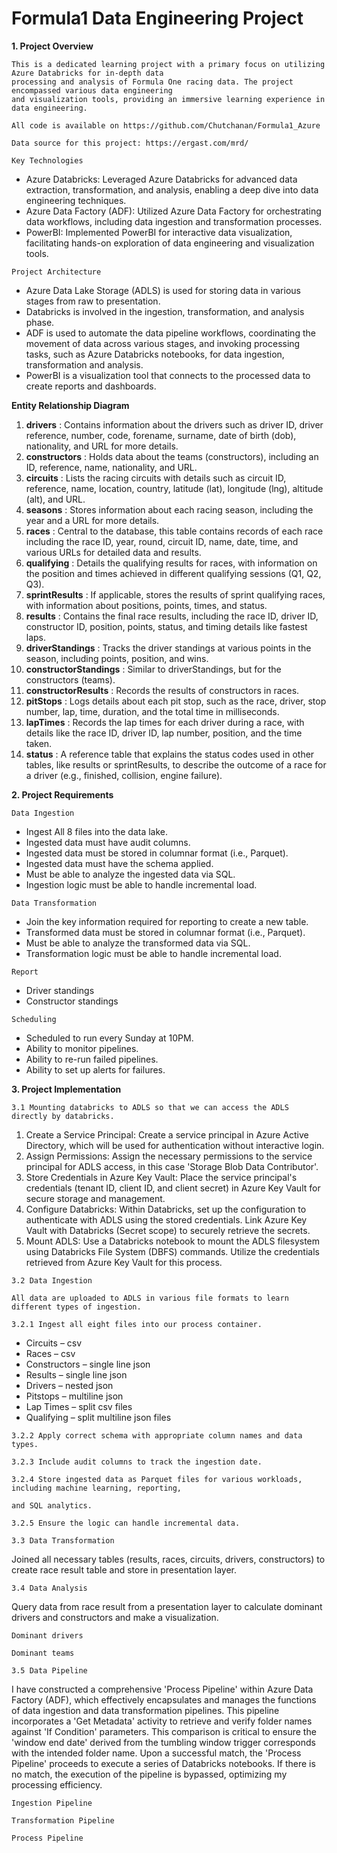 # Formula1 Data Engineering Project

**1. Project Overview**

```
This is a dedicated learning project with a primary focus on utilizing Azure Databricks for in-depth data
processing and analysis of Formula One racing data. The project encompassed various data engineering
and visualization tools, providing an immersive learning experience in data engineering.
```
```
All code is available on https://github.com/Chutchanan/Formula1_Azure
```
```
Data source for this project: https://ergast.com/mrd/
```
```
Key Technologies
```
- Azure Databricks: Leveraged Azure Databricks for advanced data extraction, transformation, and
    analysis, enabling a deep dive into data engineering techniques.
- Azure Data Factory (ADF): Utilized Azure Data Factory for orchestrating data workflows, including data
    ingestion and transformation processes.
- PowerBI: Implemented PowerBI for interactive data visualization, facilitating hands-on exploration of
    data engineering and visualization tools.

```
Project Architecture
```
- Azure Data Lake Storage (ADLS) is used for storing data in various stages from raw to presentation.
- Databricks is involved in the ingestion, transformation, and analysis phase.
- ADF is used to automate the data pipeline workflows, coordinating the movement of data across various
    stages, and invoking processing tasks, such as Azure Databricks notebooks, for data ingestion,
    transformation and analysis.
- PowerBI is a visualization tool that connects to the processed data to create reports and dashboards.


**Entity Relationship Diagram**

1. **drivers** : Contains information about the drivers such as driver ID, driver reference, number, code, forename,
    surname, date of birth (dob), nationality, and URL for more details.
2. **constructors** : Holds data about the teams (constructors), including an ID, reference, name, nationality, and
    URL.
3. **circuits** : Lists the racing circuits with details such as circuit ID, reference, name, location, country, latitude
    (lat), longitude (lng), altitude (alt), and URL.
4. **seasons** : Stores information about each racing season, including the year and a URL for more details.
5. **races** : Central to the database, this table contains records of each race including the race ID, year, round,
    circuit ID, name, date, time, and various URLs for detailed data and results.
6. **qualifying** : Details the qualifying results for races, with information on the position and times achieved in
    different qualifying sessions (Q1, Q2, Q3).
7. **sprintResults** : If applicable, stores the results of sprint qualifying races, with information about positions,
    points, times, and status.
8. **results** : Contains the final race results, including the race ID, driver ID, constructor ID, position, points, status,
    and timing details like fastest laps.
9. **driverStandings** : Tracks the driver standings at various points in the season, including points, position, and
    wins.
10. **constructorStandings** : Similar to driverStandings, but for the constructors (teams).
11. **constructorResults** : Records the results of constructors in races.
12. **pitStops** : Logs details about each pit stop, such as the race, driver, stop number, lap, time, duration, and the
    total time in milliseconds.
13. **lapTimes** : Records the lap times for each driver during a race, with details like the race ID, driver ID, lap
    number, position, and the time taken.
14. **status** : A reference table that explains the status codes used in other tables, like results or sprintResults, to
    describe the outcome of a race for a driver (e.g., finished, collision, engine failure).


**2. Project Requirements**

```
Data Ingestion
```
- Ingest All 8 files into the data lake.
- Ingested data must have audit columns.
- Ingested data must be stored in columnar format (i.e., Parquet).
- Ingested data must have the schema applied.
- Must be able to analyze the ingested data via SQL.
- Ingestion logic must be able to handle incremental load.

```
Data Transformation
```
- Join the key information required for reporting to create a new table.
- Transformed data must be stored in columnar format (i.e., Parquet).
- Must be able to analyze the transformed data via SQL.
- Transformation logic must be able to handle incremental load.

```
Report
```
- Driver standings
- Constructor standings

```
Scheduling
```
- Scheduled to run every Sunday at 10PM.
- Ability to monitor pipelines.
- Ability to re-run failed pipelines.
- Ability to set up alerts for failures.


**3. Project Implementation**

```
3.1 Mounting databricks to ADLS so that we can access the ADLS directly by databricks.
```
1. Create a Service Principal: Create a service principal in Azure Active Directory, which will be used for
    authentication without interactive login.
2. Assign Permissions: Assign the necessary permissions to the service principal for ADLS access, in this
    case 'Storage Blob Data Contributor'.
3. Store Credentials in Azure Key Vault: Place the service principal's credentials (tenant ID, client ID, and
    client secret) in Azure Key Vault for secure storage and management.
4. Configure Databricks: Within Databricks, set up the configuration to authenticate with ADLS using the
    stored credentials. Link Azure Key Vault with Databricks (Secret scope) to securely retrieve the secrets.
5. Mount ADLS: Use a Databricks notebook to mount the ADLS filesystem using Databricks File System
    (DBFS) commands. Utilize the credentials retrieved from Azure Key Vault for this process.

```
3.2 Data Ingestion
```
```
All data are uploaded to ADLS in various file formats to learn different types of ingestion.
```
```
3.2.1 Ingest all eight files into our process container.
```
- Circuits – csv
- Races – csv
- Constructors – single line json
- Results – single line json
- Drivers – nested json
- Pitstops – multiline json
- Lap Times – split csv files
- Qualifying – split multiline json files

```
3.2.2 Apply correct schema with appropriate column names and data types.
```
```
3.2.3 Include audit columns to track the ingestion date.
```
```
3.2.4 Store ingested data as Parquet files for various workloads, including machine learning, reporting,
```
```
and SQL analytics.
```
```
3.2.5 Ensure the logic can handle incremental data.
```
```
3.3 Data Transformation
```
Joined all necessary tables (results, races, circuits, drivers, constructors) to create race result table and store in presentation layer.


```
3.4 Data Analysis
```
Query data from race result from a presentation layer to calculate dominant drivers and
constructors and make a visualization.

```
Dominant drivers
```
```
Dominant teams
```

```
3.5 Data Pipeline
```
I have constructed a comprehensive 'Process Pipeline' within Azure Data Factory (ADF), which
effectively encapsulates and manages the functions of data ingestion and data transformation pipelines.
This pipeline incorporates a 'Get Metadata' activity to retrieve and verify folder names against 'If Condition'
parameters. This comparison is critical to ensure the 'window end date' derived from the tumbling window
trigger corresponds with the intended folder name. Upon a successful match, the 'Process Pipeline'
proceeds to execute a series of Databricks notebooks. If there is no match, the execution of the pipeline is
bypassed, optimizing my processing efficiency.

```
Ingestion Pipeline
```
```
Transformation Pipeline
```
```
Process Pipeline
```

